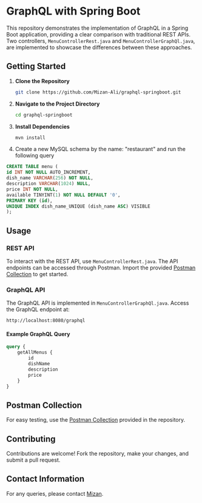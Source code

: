 # GraphQL with Spring Boot

This repository demonstrates the implementation of GraphQL in a Spring Boot application, providing a clear comparison with traditional REST APIs. Two controllers, `MenuControllerRest.java` and `MenuControllerGraphQl.java`, are implemented to showcase the differences between these approaches.

## Getting Started

1. **Clone the Repository**

   ```sh
   git clone https://github.com/Mizan-Ali/graphql-springboot.git
   ```

2. **Navigate to the Project Directory**

   ```sh
   cd graphql-springboot
   ```

3. **Install Dependencies**

   ```sh
   mvn install
   ```
4. Create a new MySQL schema by the name: "restaurant" and run the following query
  ```sql
CREATE TABLE menu (
id INT NOT NULL AUTO_INCREMENT,
dish_name VARCHAR(256) NOT NULL,
description VARCHAR(1024) NULL,
price INT NOT NULL,
available TINYINT(1) NOT NULL DEFAULT '0',
PRIMARY KEY (id),
UNIQUE INDEX dish_name_UNIQUE (dish_name ASC) VISIBLE
);
```

## Usage

### REST API

To interact with the REST API, use `MenuControllerRest.java`. The API endpoints can be accessed through Postman. Import the provided [Postman Collection](https://api.postman.com/collections/28164184-54ce4d57-ffa5-4e4f-85d5-4ea0ec33bc86?access_key=PMAT-01HDH4XBAZ7AWMTCPPJHMGSCTW) to get started.

### GraphQL API

The GraphQL API is implemented in `MenuControllerGraphQl.java`. Access the GraphQL endpoint at:

```
http://localhost:8080/graphql
```

#### Example GraphQL Query

```graphql
query {
    getAllMenus {
        id
        dishName
        description
        price
    }
}
```

## Postman Collection

For easy testing, use the [Postman Collection](https://api.postman.com/collections/28164184-54ce4d57-ffa5-4e4f-85d5-4ea0ec33bc86?access_key=PMAT-01HDH4XBAZ7AWMTCPPJHMGSCTW) provided in the repository.

## Contributing

Contributions are welcome! Fork the repository, make your changes, and submit a pull request.

## Contact Information

For any queries, please contact [Mizan](mailto:mdmizanali04@gmail.com).
